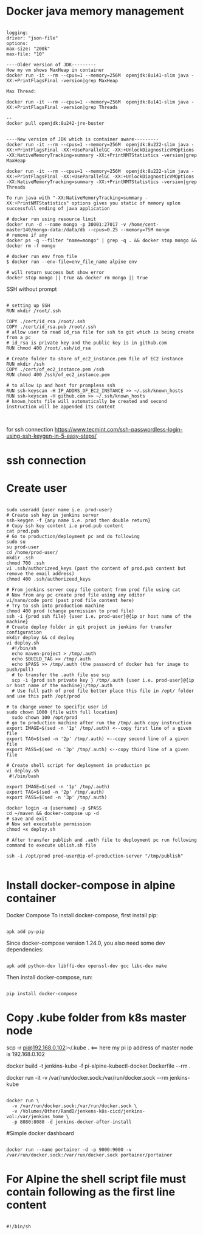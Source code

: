 
# Docker java memory management
<pre><code>
logging:
driver: "json-file"
options:
max-size: "200k"
max-file: "10"

----Older version of JDK---------
How my vm shows MaxHeap in container
docker run -it --rm --cpus=1 --memory=256M  openjdk:8u141-slim java -XX:+PrintFlagsFinal -version|grep MaxHeap

Max Thread:

docker run -it --rm --cpus=1 --memory=256M  openjdk:8u141-slim java -XX:+PrintFlagsFinal -version|grep Threads

--
docker pull openjdk:8u242-jre-buster


----New version of JDK which is container aware---------
docker run -it --rm --cpus=1 --memory=256M  openjdk:8u222-slim java -XX:+PrintFlagsFinal -XX:+UseParallelGC -XX:+UnlockDiagnosticVMOptions -XX:NativeMemoryTracking=summary -XX:+PrintNMTStatistics -version|grep MaxHeap

docker run -it --rm --cpus=1 --memory=256M  openjdk:8u222-slim java -XX:+PrintFlagsFinal -XX:+UseParallelGC -XX:+UnlockDiagnosticVMOptions -XX:NativeMemoryTracking=summary -XX:+PrintNMTStatistics -version|grep Threads

To run java with "-XX:NativeMemoryTracking=summary -XX:+PrintNMTStatistics" options gives you static of memory uplon successfull ending of java application

# docker run using resource limit
docker run -d --name mongo -p 30001:27017 -v /home/cent-master140/mongo-data:/data/db --cpus=0.25 --memory=75M mongo
# remove if any
docker ps -q --filter "name=mongo" | grep -q . && docker stop mongo && docker rm -f mongo

# docker run env from file
$ docker run --env-file=env_file_name alpine env

# will return success but show error
docker stop mongo || true && docker rm mongo || true
</code></pre>

SSH without prompt

<pre>
<code>
# setting up SSH
RUN mkdir /root/.ssh 

COPY ./cert/id_rsa /root/.ssh 
COPY ./cert/id_rsa.pub /root/.ssh
# allow user to read id_rsa file for ssh to git which is being create from a pc
# id_rsa is private key and the public key is in github.com
RUN chmod 400 /root/.ssh/id_rsa

# Create folder to store of_ec2_instance.pem file of EC2 instance
RUN mkdir /ssh 
COPY ./cert/of_ec2_instance.pem /ssh
RUN chmod 400 /ssh/of_ec2_instance.pem

# to allow ip and host for prompless ssh
RUN ssh-keyscan -H IP_ADDRS_OF_EC2_INSTANCE >> ~/.ssh/known_hosts
RUN ssh-keyscan -H github.com >> ~/.ssh/known_hosts
# known_hosts file will automatically be created and second instruction will be appended its content

</code>
</pre>


for ssh connection https://www.tecmint.com/ssh-passwordless-login-using-ssh-keygen-in-5-easy-steps/

# ssh connection
# Create user
<pre><code>
sudo useradd {user name i.e. prod-user}
# Create ssh key in jenkins server
ssh-keygen -f {any name i.e. prod then double return}
# Copy ssh key content i.e prod.pub content
cat prod.pub
# Go to production/deployment pc and do following
sudo su
su prod-user
cd /home/prod-user/
mkdir .ssh
chmod 700 .ssh
vi .ssh/authorizeed_keys (past the content of prod.pub content but remove the email address)
chmod 400 .ssh/authorizeed_keys

# From jenkins server copy file content from prod file using cat
# Now from any pc create prod file using any editor
vi/nano/code pord (past prod file content here)
# Try to ssh into production machine
chmod 400 prod (change permission to prod file)
ssh -i {prod ssh file} {user i.e. prod-user}@{ip or host name of the machine}
# Create deploy folder in git project in jenkins for transfer configuration
mkdir deploy && cd deploy
vi deploy.sh
  #!/bin/sh
  echo maven-project > /tmp/.auth
  echo $BUILD_TAG >> /tmp/.auth
  echo $PASS >> /tmp/.auth (the password of docker hub for image to push/pull)
  # to transfer the .auth file use scp
  scp -i {prod ssh private key } /tmp/.auth {user i.e. prod-user}@{ip or host name of the machine}:/tmp/.auth
  # Use full path of prod file better place this file in /opt/ folder and use this path /opt/prod

# to change woner to specific user id
sudo chown 1000 {file with full location}
  sudo chown 100 /opt/prod
# go to production machine after run the /tmp/.auth copy instruction
export IMAGE=$(sed -n '1p' /tmp/.auth) <--copy first line of a given file
export TAG=$(sed -n '2p' /tmp/.auth) <--copy second line of a given file
export PASS=$(sed -n '3p' /tmp/.auth) <--copy third line of a given file

# Create shell script for deployment in production pc
vi deploy.sh
 #!/bin/bash
 
export IMAGE=$(sed -n '1p' /tmp/.auth)
export TAG=$(sed -n '2p' /tmp/.auth)
export PASS=$(sed -n '3p' /tmp/.auth)

docker login -u {username} -p $PASS
cd ~/maven && docker-compose up -d
# save and exit
# Now set executable permission
chmod +x deploy.sh

# After transfer publish and .auth file to deployment pc run following command to execute ublish.sh file

ssh -i /opt/prod prod-user@ip-of-production-server "/tmp/publish"

</pre></code>




# Install docker-compose in alpine container
Docker Compose
To install docker-compose, first install pip:
<pre><code>
apk add py-pip
</pre></code>

Since docker-compose version 1.24.0, you also need some dev dependencies:
<pre><code>
apk add python-dev libffi-dev openssl-dev gcc libc-dev make
</pre></code>

Then install docker-compose, run:
<pre><code>
pip install docker-compose
</pre></code>
# Copy .kube folder from k8s master node

scp -r pi@192.168.0.102:~/.kube . <== here my pi ip address of master node is 192.168.0.102

docker build -t jenkins-kube -f pi-alpine-kubectl-docker.Dockerfile --rm .

docker run -it -v /var/run/docker.sock:/var/run/docker.sock --rm jenkins-kube

<pre><code>
docker run \
  -v /var/run/docker.sock:/var/run/docker.sock \
  -v /Volumes/Other/RandD/jenkens-k8s-cicd/jenkins-vol:/var/jenkins_home \
  -p 8080:8080 -d jenkins-docker-after-install
</code></pre>

#Simple docker dashboard
<pre><code>
docker run --name portainer -d -p 9000:9000 -v /var/run/docker.sock:/var/run/docker.sock portainer/portainer
</code></pre>

# For Alpine the shell script file must contain following as the first line content
<pre><code>
#!/bin/sh
</pre></code>
